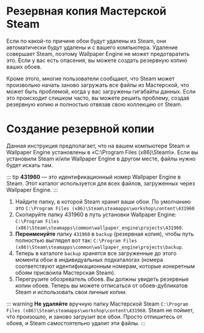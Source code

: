 # Резервная копия Мастерской Steam

Если по какой-то причине обои будут удалены из Steam, они автоматически будут удалены и с вашего компьютера. Удаление совершает Steam, поэтому Wallpaper Engine не может предотвратить это. Если у вас есть опасения, вы можете создать резервную копию ваших обоев.

Кроме этого, многие пользователи сообщают, что Steam может произвольно начать заново загружать все файлы из Мастерской, что может быть проблемой, когда у вас загружены гигабайты данных. Если это происходит слишком часто, вы можете решить проблему, создав резервную копию и полностью отвязав свою коллекцию от Steam.

# Создание резервной копии

Данная инструкция предполагает, что на вашем компьютере Steam и Wallpaper Engine установлены в «C:\Program Files (x86)\Steam\». Если вы установили Steam и/или Wallpaper Engine в другом месте, файлы нужно будет искать там.

::: tip
**431960** — это идентификационный номер Wallpaper Engine в Steam. Этот каталог используется для всех файлов, загруженных через Wallpaper Engine.
:::

1. Найдите папку, в которой Steam хранит ваши обои. По умолчанию это `C:\Program Files (x86)\Steam\steamapps\workshop\content\431960`
2. Скопируйте папку 431960 в путь установки Wallpaper Engine: `C:\Program Files (x86)\Steam\steamapps\common\wallpaper_engine\projects\431960`.
3. **Переименуйте** папку `431960` в `backup` (резервная копия), чтобы путь полностью выглядел вот так: `C:\Program Files (x86)\Steam\steamapps\common\wallpaper_engine\projects\backup`.
4. Теперь в каталоге `backup` хранятся все загруженные до этого момента обои в индивидуальных подкаталогах (номера соответствуют идентификационным номерам, которые конкретным обоям присвоила Мастерская Steam).
5. Перегрузите обозреватель обоев. Вы должны увидеть резервные копии обоев. Теперь вы можете отписаться от обоев-дубликатов Steam и использовать свои личные копии.

::: warning
**Не удаляйте** вручную папку Мастерской Steam `C:\Program Files (x86)\Steam\steamapps\workshop\content\431960`. Steam не поймет, что произошло, и заново загрузит все обои. Просто отпишитесь от обоев, и Steam самостоятельно удалит эти файлы.
:::